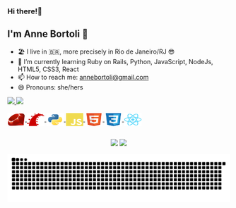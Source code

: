 ### Hi there!👋

## I'm Anne Bortoli 🌼

- 🏖️ I live in 🇧🇷, more precisely in Rio de Janeiro/RJ 😎 
- 🌱 I’m currently learning Ruby on Rails, Python, JavaScript, NodeJs, HTML5, CSS3, React
- 📫 How to reach me: annebortoli@gmail.com
- 😄 Pronouns: she/hers 

 <div>
  <a href="https://github.com/annebortoli">
  <img height="180em" src="https://github-readme-stats-sigma-five.vercel.app/api?username=ANNEBORTOLI&show_icons=true&theme=dracula&include_all_commits=true&count_private=true"/>
  <img height="180em" src="https://github-readme-stats-sigma-five.vercel.app/api/top-langs/?username=ANNEBORTOLI&layout=compact&langs_count=7&theme=dracula"/>
</div>

  <div style="display: inline_block"><br>
  <img align="center" alt="Rafa-Ruby" height="30" width="40" src="https://github.com/devicons/devicon/blob/master/icons/ruby/ruby-original.svg">
  <img align="center" alt="Rafa-Rails" height="30" width="40" src="https://github.com/devicons/devicon/blob/master/icons/rails/rails-plain.svg">
  <img align="center" alt="Rafa-Python" height="30" width="40" src="https://raw.githubusercontent.com/devicons/devicon/master/icons/python/python-original.svg">   
  <img align="center" alt="Rafa-Js" height="30" width="40" src="https://raw.githubusercontent.com/devicons/devicon/master/icons/javascript/javascript-plain.svg">
  <img align="center" alt="Rafa-HTML" height="30" width="40" src="https://raw.githubusercontent.com/devicons/devicon/master/icons/html5/html5-original.svg">
  <img align="center" alt="Rafa-CSS" height="30" width="40" src="https://raw.githubusercontent.com/devicons/devicon/master/icons/css3/css3-original.svg">
  <img align="center" alt="Rafa-React" height="30" width="40" src="https://raw.githubusercontent.com/devicons/devicon/master/icons/react/react-original.svg">
</div>

  ##
  
  <div align="center"> 
  <a href="https://www.linkedin.com/in/anne-bortoli-65a823217/" target="_blank"><img src="https://img.shields.io/badge/-LinkedIn-%230077B5?style=for-the-badge&logo=linkedin&logoColor=white" target="_blank"></a> 
  <a href = "mailto:annebortoli@gmail.com"><img src="https://img.shields.io/badge/Gmail-D14836?style=for-the-badge&logo=gmail&logoColor=white" target="_blank"></a>
 
   ![Snake animation](https://github.com/annebortoli/annebortoli/blob/output/github-contribution-grid-snake.svg)
 
</div>

  
  
